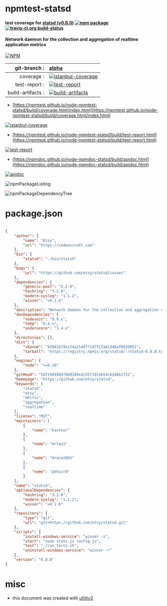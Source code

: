 # npmtest-statsd

#### test coverage for  [statsd (v0.8.0)](https://github.com/etsy/statsd)  [![npm package](https://img.shields.io/npm/v/npmtest-statsd.svg?style=flat-square)](https://www.npmjs.org/package/npmtest-statsd) [![travis-ci.org build-status](https://api.travis-ci.org/npmtest/node-npmtest-statsd.svg)](https://travis-ci.org/npmtest/node-npmtest-statsd)

#### Network daemon for the collection and aggregation of realtime application metrics

[![NPM](https://nodei.co/npm/statsd.png?downloads=true&downloadRank=true&stars=true)](https://www.npmjs.com/package/statsd)

| git-branch : | [alpha](https://github.com/npmtest/node-npmtest-statsd/tree/alpha)|
|--:|:--|
| coverage : | [![istanbul-coverage](https://npmtest.github.io/node-npmtest-statsd/build/coverage.badge.svg)](https://npmtest.github.io/node-npmtest-statsd/build/coverage.html/index.html)|
| test-report : | [![test-report](https://npmtest.github.io/node-npmtest-statsd/build/test-report.badge.svg)](https://npmtest.github.io/node-npmtest-statsd/build/test-report.html)|
| build-artifacts : | [![build-artifacts](https://npmtest.github.io/node-npmtest-statsd/glyphicons_144_folder_open.png)](https://github.com/npmtest/node-npmtest-statsd/tree/gh-pages/build)|

- [https://npmtest.github.io/node-npmtest-statsd/build/coverage.html/index.html](https://npmtest.github.io/node-npmtest-statsd/build/coverage.html/index.html)

[![istanbul-coverage](https://npmtest.github.io/node-npmtest-statsd/build/screenCapture.buildCi.browser.%252Ftmp%252Fbuild%252Fcoverage.lib.html.png)](https://npmtest.github.io/node-npmtest-statsd/build/coverage.html/index.html)

- [https://npmtest.github.io/node-npmtest-statsd/build/test-report.html](https://npmtest.github.io/node-npmtest-statsd/build/test-report.html)

[![test-report](https://npmtest.github.io/node-npmtest-statsd/build/screenCapture.buildCi.browser.%252Ftmp%252Fbuild%252Ftest-report.html.png)](https://npmtest.github.io/node-npmtest-statsd/build/test-report.html)

- [https://npmdoc.github.io/node-npmdoc-statsd/build/apidoc.html](https://npmdoc.github.io/node-npmdoc-statsd/build/apidoc.html)

[![apidoc](https://npmdoc.github.io/node-npmdoc-statsd/build/screenCapture.buildCi.browser.%252Ftmp%252Fbuild%252Fapidoc.html.png)](https://npmdoc.github.io/node-npmdoc-statsd/build/apidoc.html)

![npmPackageListing](https://npmtest.github.io/node-npmtest-statsd/build/screenCapture.npmPackageListing.svg)

![npmPackageDependencyTree](https://npmtest.github.io/node-npmtest-statsd/build/screenCapture.npmPackageDependencyTree.svg)



# package.json

```json

{
    "author": {
        "name": "Etsy",
        "url": "https://codeascraft.com"
    },
    "bin": {
        "statsd": "./bin/statsd"
    },
    "bugs": {
        "url": "https://github.com/etsy/statsd/issues"
    },
    "dependencies": {
        "generic-pool": "2.2.0",
        "hashring": "3.2.0",
        "modern-syslog": "1.1.2",
        "winser": "=0.1.6"
    },
    "description": "Network daemon for the collection and aggregation of realtime application metrics",
    "devDependencies": {
        "nodeunit": "0.9.x",
        "temp": "0.4.x",
        "underscore": "1.4.x"
    },
    "directories": {},
    "dist": {
        "shasum": "92041479e174a214df7147f2fab1348af0839052",
        "tarball": "https://registry.npmjs.org/statsd/-/statsd-0.8.0.tgz"
    },
    "engines": {
        "node": ">=0.10"
    },
    "gitHead": "5d729d95847db0189e2c5571014b54c63d661f31",
    "homepage": "https://github.com/etsy/statsd",
    "keywords": [
        "statsd",
        "etsy",
        "metric",
        "aggregation",
        "realtime"
    ],
    "license": "MIT",
    "maintainers": [
        {
            "name": "kastner"
        },
        {
            "name": "mrtazz"
        },
        {
            "name": "draco2003"
        },
        {
            "name": "pkhzzrd"
        }
    ],
    "name": "statsd",
    "optionalDependencies": {
        "hashring": "3.2.0",
        "modern-syslog": "1.1.2",
        "winser": "=0.1.6"
    },
    "repository": {
        "type": "git",
        "url": "git+https://github.com/etsy/statsd.git"
    },
    "scripts": {
        "install-windows-service": "winser -i",
        "start": "node stats.js config.js",
        "test": "./run_tests.sh",
        "uninstall-windows-service": "winser -r"
    },
    "version": "0.8.0"
}
```



# misc
- this document was created with [utility2](https://github.com/kaizhu256/node-utility2)
